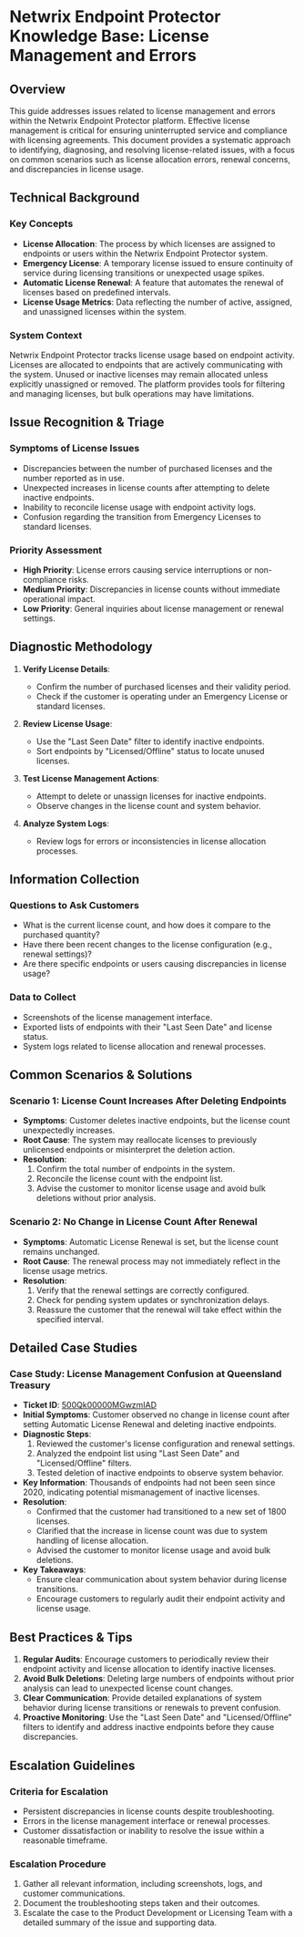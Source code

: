 # Netwrix Endpoint Protector Knowledge Base: License Management and Errors

## Overview

This guide addresses issues related to license management and errors within the Netwrix Endpoint Protector platform. Effective license management is critical for ensuring uninterrupted service and compliance with licensing agreements. This document provides a systematic approach to identifying, diagnosing, and resolving license-related issues, with a focus on common scenarios such as license allocation errors, renewal concerns, and discrepancies in license usage.

## Technical Background

### Key Concepts
- **License Allocation**: The process by which licenses are assigned to endpoints or users within the Netwrix Endpoint Protector system.
- **Emergency License**: A temporary license issued to ensure continuity of service during licensing transitions or unexpected usage spikes.
- **Automatic License Renewal**: A feature that automates the renewal of licenses based on predefined intervals.
- **License Usage Metrics**: Data reflecting the number of active, assigned, and unassigned licenses within the system.

### System Context
Netwrix Endpoint Protector tracks license usage based on endpoint activity. Licenses are allocated to endpoints that are actively communicating with the system. Unused or inactive licenses may remain allocated unless explicitly unassigned or removed. The platform provides tools for filtering and managing licenses, but bulk operations may have limitations.

## Issue Recognition & Triage

### Symptoms of License Issues
- Discrepancies between the number of purchased licenses and the number reported as in use.
- Unexpected increases in license counts after attempting to delete inactive endpoints.
- Inability to reconcile license usage with endpoint activity logs.
- Confusion regarding the transition from Emergency Licenses to standard licenses.

### Priority Assessment
- **High Priority**: License errors causing service interruptions or non-compliance risks.
- **Medium Priority**: Discrepancies in license counts without immediate operational impact.
- **Low Priority**: General inquiries about license management or renewal settings.

## Diagnostic Methodology

1. **Verify License Details**:
   - Confirm the number of purchased licenses and their validity period.
   - Check if the customer is operating under an Emergency License or standard licenses.

2. **Review License Usage**:
   - Use the "Last Seen Date" filter to identify inactive endpoints.
   - Sort endpoints by "Licensed/Offline" status to locate unused licenses.

3. **Test License Management Actions**:
   - Attempt to delete or unassign licenses for inactive endpoints.
   - Observe changes in the license count and system behavior.

4. **Analyze System Logs**:
   - Review logs for errors or inconsistencies in license allocation processes.

## Information Collection

### Questions to Ask Customers
- What is the current license count, and how does it compare to the purchased quantity?
- Have there been recent changes to the license configuration (e.g., renewal settings)?
- Are there specific endpoints or users causing discrepancies in license usage?

### Data to Collect
- Screenshots of the license management interface.
- Exported lists of endpoints with their "Last Seen Date" and license status.
- System logs related to license allocation and renewal processes.

## Common Scenarios & Solutions

### Scenario 1: License Count Increases After Deleting Endpoints
- **Symptoms**: Customer deletes inactive endpoints, but the license count unexpectedly increases.
- **Root Cause**: The system may reallocate licenses to previously unlicensed endpoints or misinterpret the deletion action.
- **Resolution**:
  1. Confirm the total number of endpoints in the system.
  2. Reconcile the license count with the endpoint list.
  3. Advise the customer to monitor license usage and avoid bulk deletions without prior analysis.

### Scenario 2: No Change in License Count After Renewal
- **Symptoms**: Automatic License Renewal is set, but the license count remains unchanged.
- **Root Cause**: The renewal process may not immediately reflect in the license usage metrics.
- **Resolution**:
  1. Verify that the renewal settings are correctly configured.
  2. Check for pending system updates or synchronization delays.
  3. Reassure the customer that the renewal will take effect within the specified interval.

## Detailed Case Studies

### Case Study: License Management Confusion at Queensland Treasury
- **Ticket ID**: [500Qk00000MGwzmIAD](https://nwxcorp.lightning.force.com/lightning/r/Case/500Qk00000MGwzmIAD/view)
- **Initial Symptoms**: Customer observed no change in license count after setting Automatic License Renewal and deleting inactive endpoints.
- **Diagnostic Steps**:
  1. Reviewed the customer's license configuration and renewal settings.
  2. Analyzed the endpoint list using "Last Seen Date" and "Licensed/Offline" filters.
  3. Tested deletion of inactive endpoints to observe system behavior.
- **Key Information**: Thousands of endpoints had not been seen since 2020, indicating potential mismanagement of inactive licenses.
- **Resolution**:
  - Confirmed that the customer had transitioned to a new set of 1800 licenses.
  - Clarified that the increase in license count was due to system handling of license allocation.
  - Advised the customer to monitor license usage and avoid bulk deletions.
- **Key Takeaways**:
  - Ensure clear communication about system behavior during license transitions.
  - Encourage customers to regularly audit their endpoint activity and license usage.

## Best Practices & Tips

1. **Regular Audits**: Encourage customers to periodically review their endpoint activity and license allocation to identify inactive licenses.
2. **Avoid Bulk Deletions**: Deleting large numbers of endpoints without prior analysis can lead to unexpected license count changes.
3. **Clear Communication**: Provide detailed explanations of system behavior during license transitions or renewals to prevent confusion.
4. **Proactive Monitoring**: Use the "Last Seen Date" and "Licensed/Offline" filters to identify and address inactive endpoints before they cause discrepancies.

## Escalation Guidelines

### Criteria for Escalation
- Persistent discrepancies in license counts despite troubleshooting.
- Errors in the license management interface or renewal processes.
- Customer dissatisfaction or inability to resolve the issue within a reasonable timeframe.

### Escalation Procedure
1. Gather all relevant information, including screenshots, logs, and customer communications.
2. Document the troubleshooting steps taken and their outcomes.
3. Escalate the case to the Product Development or Licensing Team with a detailed summary of the issue and supporting data.

